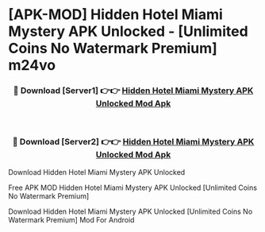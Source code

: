# [APK-MOD] Hidden Hotel  Miami Mystery APK Unlocked - [Unlimited Coins No Watermark Premium] m24vo



<div align="center">
<h3>🔴 Download [Server1] 👉👉 <a href="https://momento.my/?title=Hidden_Hotel__Miami_Mystery_APK_Unlocked">Hidden Hotel  Miami Mystery APK Unlocked Mod Apk</a></h3><br>

<h3>🔴 Download [Server2] 👉👉 <a href="https://momento.my/?title=Hidden_Hotel__Miami_Mystery_APK_Unlocked">Hidden Hotel  Miami Mystery APK Unlocked Mod Apk</a></h3>
</div>



Download Hidden Hotel  Miami Mystery APK Unlocked 

Free APK MOD Hidden Hotel  Miami Mystery APK Unlocked [Unlimited Coins No Watermark Premium]

Download Hidden Hotel  Miami Mystery APK Unlocked [Unlimited Coins No Watermark Premium] Mod For Android
